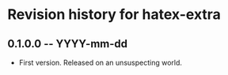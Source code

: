 # Revision history for hatex-extra

## 0.1.0.0 -- YYYY-mm-dd

* First version. Released on an unsuspecting world.
